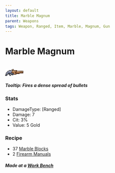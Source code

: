 ```yaml
---
layout: default
title: Marble Magnum
parent: Weapons
tags: Weapon, Ranged, Item, Marble, Magnum, Gun
---
```


# Marble Magnum
#
![Icon](https://raw.githubusercontent.com/RickLugtigheid/SupernovaMod/main/Items/Weapons/PreHardmode/MarbleMagnum.png)

##### Tooltip: *Fires a dense spread of bullets*

### Stats
- DamageType: [Ranged]
- Damage: 7
- Cit: 3%
- Value: 5 Gold

### Recipe
- 37 [Marble Blocks](https://terraria.gamepedia.com/Marble_Blocks)
- 2 [Firearm Manuals](https://ricklugtigheid.github.io/SupernovaMod/docs/items/materials/firearm_manual)

##### Made at a [Work Bench](https://terraria.gamepedia.com/Work_Benches)